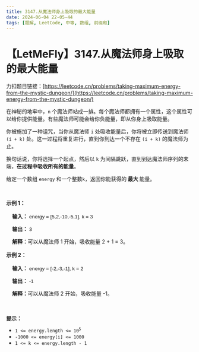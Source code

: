 ```yaml
---
title: 3147.从魔法师身上吸取的最大能量
date: 2024-06-04 22-05-44
tags: [题解, LeetCode, 中等, 数组, 前缀和]
---
```


# 【LetMeFly】3147.从魔法师身上吸取的最大能量

力扣题目链接：[https://leetcode.cn/problems/taking-maximum-energy-from-the-mystic-dungeon/](https://leetcode.cn/problems/taking-maximum-energy-from-the-mystic-dungeon/)

<p>在神秘的地牢中，<code>n</code> 个魔法师站成一排。每个魔法师都拥有一个属性，这个属性可以给你提供能量。有些魔法师可能会给你负能量，即从你身上吸取能量。</p>

<p>你被施加了一种诅咒，当你从魔法师 <code>i</code> 处吸收能量后，你将被立即传送到魔法师 <code>(i + k)</code> 处。这一过程将重复进行，直到你到达一个不存在 <code>(i + k)</code> 的魔法师为止。</p>

<p>换句话说，你将选择一个起点，然后以 <code>k</code> 为间隔跳跃，直到到达魔法师序列的末端，<strong>在过程中吸收所有的能量</strong>。</p>

<p>给定一个数组 <code>energy</code> 和一个整数<code>k</code>，返回你能获得的<strong> 最大 </strong>能量。</p>

<p>&nbsp;</p>

<p><strong class="example">示例 1：</strong></p>

<div class="example-block" style="
    border-color: var(--border-tertiary);
    border-left-width: 2px;
    color: var(--text-secondary);
    font-size: .875rem;
    margin-bottom: 1rem;
    margin-top: 1rem;
    overflow: visible;
    padding-left: 1rem;
">
<p><strong>输入：</strong><span class="example-io" style="
    font-family: Menlo,sans-serif;
    font-size: 0.85rem;
"> energy = [5,2,-10,-5,1], k = 3</span></p>

<p><strong>输出：</strong><span class="example-io" style="
    font-family: Menlo,sans-serif;
    font-size: 0.85rem;
"> 3</span></p>

<p><strong>解释：</strong>可以从魔法师 1 开始，吸收能量 2 + 1 = 3。</p>
</div>

<p><strong class="example">示例 2：</strong></p>

<div class="example-block" style="
    border-color: var(--border-tertiary);
    border-left-width: 2px;
    color: var(--text-secondary);
    font-size: .875rem;
    margin-bottom: 1rem;
    margin-top: 1rem;
    overflow: visible;
    padding-left: 1rem;
">
<p><strong>输入：</strong><span class="example-io" style="
    font-family: Menlo,sans-serif;
    font-size: 0.85rem;
"> energy = [-2,-3,-1], k = 2</span></p>

<p><strong>输出：</strong><span class="example-io" style="
    font-family: Menlo,sans-serif;
    font-size: 0.85rem;
"> -1</span></p>

<p><strong>解释：</strong>可以从魔法师 2 开始，吸收能量 -1。</p>
</div>

<p>&nbsp;</p>

<p><strong>提示：</strong></p>

<ul>
	<li><code>1 &lt;= energy.length &lt;= 10<sup>5</sup></code></li>
	<li><code>-1000 &lt;= energy[i] &lt;= 1000</code></li>
	<li><code>1 &lt;= k &lt;= energy.length - 1</code></li>
</ul>

<p>&nbsp;</p>


    